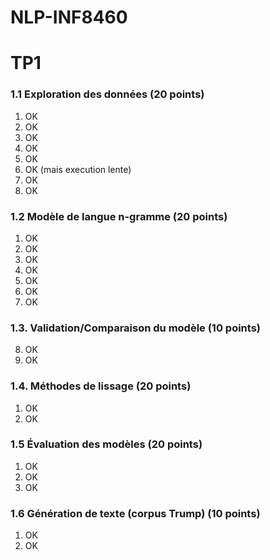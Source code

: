 ﻿# NLP-INF8460

# TP1
  
### 1.1 Exploration des données (20 points)  
1. OK  
2. OK  
3. OK  
4. OK  
5. OK  
6.  OK (mais execution lente)
7.  OK
8.  OK
  
### 1.2 Modèle de langue n-gramme (20 points)  
1.  OK
2.  OK
3.  OK
4.  OK
5.  OK
6.  OK
7.  OK
  
### 1.3. Validation/Comparaison du modèle (10 points)  
8. OK  
9. OK  
  
### 1.4. Méthodes de lissage (20 points)  
1. OK  
2. OK  
### 1.5 Évaluation des modèles (20 points)  
1. OK  
2. OK  
3. OK  
  
### 1.6 Génération de texte (corpus Trump) (10 points)  
1.  OK
2.  OK
